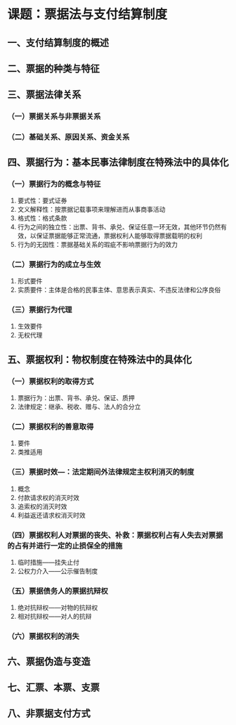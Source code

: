 # 课题：票据法与支付结算制度

## 一、支付结算制度的概述

## 二、票据的种类与特征

## 三、票据法律关系

### （一）票据关系与非票据关系

### （二）基础关系、原因关系、资金关系

## 四、票据行为：基本民事法律制度在特殊法中的具体化

### （一）票据行为的概念与特征

1. 要式性：要式证券
2. 文义解释性：按票据记载事项来理解进而从事商事活动
3. 格式性：格式条款
4. 行为之间的独立性：出票、背书、承兑、保证任意一环无效，其他环节仍然有效，以保证票据能够正常流通，票据权利人能够取得票据载明的权利
5. 行为的无因性：票据基础关系的瑕疵不影响票据行为的效力

### （二）票据行为的成立与生效

1. 形式要件
2. 实质要件：主体是合格的民事主体、意思表示真实、不违反法律和公序良俗

### （三）票据行为代理

1. 生效要件
2. 无权代理

## 五、票据权利：物权制度在特殊法中的具体化

### （一）票据权利的取得方式

1. 票据行为：出票、背书、承兑、保证、质押
2. 法律规定：继承、税收、赠与、法人的合分立

### （二）票据权利的善意取得

1. 要件
2. 类推适用

### （三）票据时效—：法定期间外法律规定主权利消灭的制度

1. 概念
2. 付款请求权的消灭时效
3. 追索权的消灭时效
4. 利益返还请求权消灭时效

### （四）票据权利人对票据的丧失、补救：票据权利占有人失去对票据的占有并进行一定的止损保全的措施

1. 临时措施——挂失止付
2. 公权力介入——公示催告制度

### （五）票据债务人的票据抗辩权

1. 绝对抗辩权——对物的抗辩权
2. 相对抗辩权——对人的抗辩

### （六）票据权利的消失

## 六、票据伪造与变造

## 七、汇票、本票、支票

## 八、非票据支付方式
